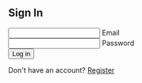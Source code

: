 <head>
    <link rel="stylesheet" href="signin.scss">
    <title>Geotourism - Sign Up</title>
</head>
<body>
    <section>
        <div class="signin-box">
            <div class="signin-value">
                <form action="">
                    <h2>Sign In</h2>
                    <div class="inputbox">
                        <ion-icon name="mail-outline"></ion-icon>
                        <input type="email" required>
                        <label for="">Email</label>
                    </div>
                    <div class="inputbox">
                        <ion-icon name="lock-closed-outline"></ion-icon>
                        <input type="password" required>
                        <label for="">Password</label>
                    </div>
                    <button>Log in</button>
                    <div class="register">
                        <p>Don't have an account? <a href="#">Register</a></p>
                    </div>
                </form>
            </div>
        </div>
    </section>
    <script type="module" src="https://unpkg.com/ionicons@7.1.0/dist/ionicons/ionicons.esm.js"></script>
    <script nomodule src="https://unpkg.com/ionicons@7.1.0/dist/ionicons/ionicons.js"></script>
</body>